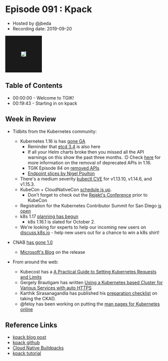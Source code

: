 # Episode 091 : Kpack

- Hosted by @jbeda
- Recording date: 2019-09-20

<!--- Thumbnailed embed of the video, n8Xo_ghCIOSY is the video id from the youtube url 4zkRX9PSJ5k--->

<a href="https://www.youtube.com/watch?v=4zkRX9PSJ5k" target="_blank"><img src="https://i.ytimg.com/vi/4zkRX9PSJ5k/maxresdefault.jpg" border="50" /></a>

## Table of Contents

- 00:00:00 - Welcome to TGIK!
- 00:19:43 - Starting in on kpack

## Week in Review

- Tidbits from the Kubernetes community:
  - Kubernetes 1.16 is has [gone GA](https://kubernetes.io/blog/2019/09/18/kubernetes-1-16-release-announcement/)
      - Reminder that [etcd 3.4](https://kubernetes.io/blog/2019/08/30/announcing-etcd-3-4/) is also here
      - If all your Helm charts broke then you missed all the API warnings on this show the past three months. :D Check [here](https://kubernetes.io/blog/2019/07/18/api-deprecations-in-1-16/) for more information on the removal of deprecated APIs in 1.16.
      - TGIK Episode 84 on [removed APIs](https://www.youtube.com/watch?v=-U79ZLO_37E)
      - [Endpoint slices by Nigel Poulton](https://youtu.be/f3xusisgp74)
  - There's a medium severity [kubectl CVE](https://discuss.kubernetes.io/t/announce-security-release-of-kubectl-versions-v1-16-0-1-15-4-1-14-7-and-1-13-11-cve-2019-11251/7993) for v1.13.10, v1.14.6, and v1.15.3.
  - KubeCon + CloudNativeCon [schedule is up](https://events.linuxfoundation.org/events/kubecon-cloudnativecon-north-america-2019/schedule/).
      - Don't forget to check out the [Rejekt's Conference](https://cloud-native.rejekts.io/) prior to KubeCon
  - Registration for the Kubernetes Contributor Summit for San Diego [is open](https://kubernetes.io/blog/2019/09/24/san-diego-contributor-summit/)
  - k8s 1.17 [planning has begun](https://github.com/kubernetes/sig-release/tree/master/releases/release-1.17)
      - k8s 1.16.1 is slated for October 2.
  - We're looking for experts to help our incoming new users on [discuss.k8s.io](https://discuss.kubernetes.io/t/help-someone-out-here-win-some-prizes/7877) - help new users out for a chance to win a k8s shirt!
- CNAB [has gone 1.0](https://github.com/deislabs/cnab-spec/blob/master/100-CNAB.md)
    - [Microsoft's Blog](https://cloudblogs.microsoft.com/opensource/2019/09/10/cloud-native-application-bundle-cnab-1-0-updates/) on the release


- From around the web:
    - Kubecost has a [A Practical Guide to Setting Kubernetes Requests and Limits ](http://blog.kubecost.com/blog/requests-and-limits/)
    - Gergely Brautigam has written [Using a Kubernetes based Cluster for Various Services with auto HTTPS](https://skarlso.github.io/2019/09/21/kubernetes-cluster/)
    - Karthik Sirasanagandla has published his [preparation checklist](https://blog.codonomics.com/2019/09/ckad-exam-preparation-checklist.html) on taking the CKAD.
    - @feloy has been working on putting the [man pages for Kubernetes online](https://kubernetes-manpages.feloy.dev/cgi-bin/man/man2html)



## Reference Links
* [kpack blog post](https://content.pivotal.io/blog/introducing-kpack-a-kubernetes-native-container-build-service)
* [kpack github](https://github.com/pivotal/kpack)
* [Cloud Native Buildpacks](https://buildpacks.io)
* [kpack tutorial](https://github.com/pivotal/kpack/blob/master/docs/tutorial.md)
